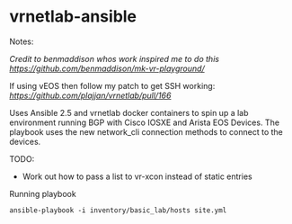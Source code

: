 # vrnetlab-ansible

Notes:

*Credit to benmaddison whos work inspired me to do this*
*https://github.com/benmaddison/mk-vr-playground/*

If using vEOS then follow my patch to get SSH working:
*https://github.com/plajjan/vrnetlab/pull/166*

Uses Ansible 2.5 and vrnetlab docker containers to spin up a lab environment running BGP with Cisco IOSXE and Arista EOS Devices.
The playbook uses the new network_cli connection methods to connect to the devices.

TODO:
 - Work out how to pass a list to vr-xcon instead of static entries


Running playbook

```
ansible-playbook -i inventory/basic_lab/hosts site.yml
```
